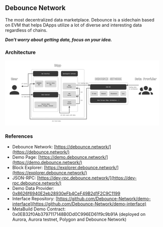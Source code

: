 
## Debounce Network

The most decentralized data marketplace. Debounce is a sidechain based on EVM that helps DApps utilize a lot of diverse and interesting data regardless of chains.

***Don't worry about getting data, focus on your idea.***


### Architecture
![architecture](./architecture.png)



### References
- Debounce Network: [https://debounce.network/](https://debounce.network/)
- Demo Page: [https://demo.debounce.network/](https://demo.debounce.network/)
- Block Explorer: [https://explorer.debounce.network/](https://explorer.debounce.network/)
- JSON-RPC: [https://dev-rpc.debounce.network/](https://dev-rpc.debounce.network/)
- Demo Data Provider: [0x8626f6940E2eb28930eFb4CeF49B2d1F2C9C1199](https://explorer.debounce.network/address/0x8626f6940E2eb28930eFb4CeF49B2d1F2C9C1199)
- Interface Repository: [https://github.com/Debounce-Network/demo-interface](https://github.com/Debounce-Network/demo-interface)
- MetaBuild Demo Contract: 0x0EB32f0Ab3797117148B0Dd0C996ED61f9c9b91A (deployed on Aurora, Aurora testnet, Polygon and Debounce Network)
